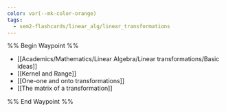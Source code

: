 ```yaml
---
color: var(--mk-color-orange)
tags:
  - sem2-flashcards/linear_alg/linear_transformations
---
```

%% Begin Waypoint %%
- [[Academics/Mathematics/Linear Algebra/Linear transformations/Basic ideas]]
- [[Kernel and Range]]
- [[One-one and onto transformations]]
- [[The matrix of a transformation]]

%% End Waypoint %%

